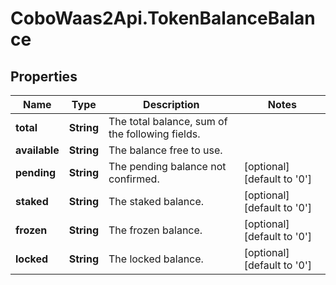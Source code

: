 # CoboWaas2Api.TokenBalanceBalance

## Properties

Name | Type | Description | Notes
------------ | ------------- | ------------- | -------------
**total** | **String** | The total balance, sum of the following fields. | 
**available** | **String** | The balance free to use. | 
**pending** | **String** | The pending balance not confirmed. | [optional] [default to &#39;0&#39;]
**staked** | **String** | The staked balance. | [optional] [default to &#39;0&#39;]
**frozen** | **String** | The frozen balance. | [optional] [default to &#39;0&#39;]
**locked** | **String** | The locked balance. | [optional] [default to &#39;0&#39;]


